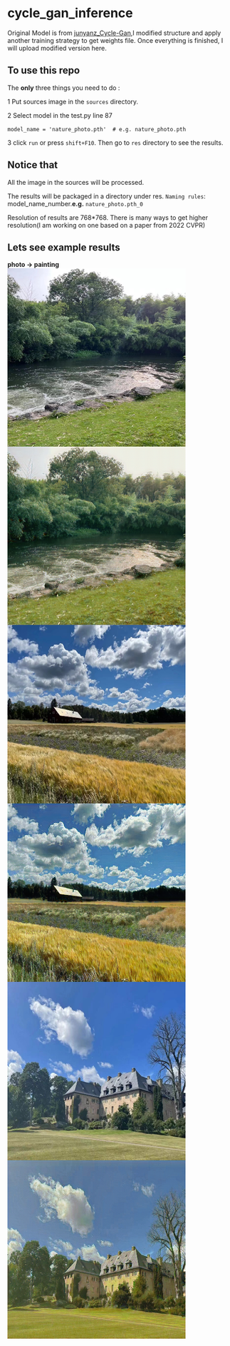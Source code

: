 # cycle_gan_inference

Original Model is from [junyanz_Cycle-Gan](https://github.com/junyanz/pytorch-CycleGAN-and-pix2pix),I modified structure and apply another training strategy to get weights file. Once everything is finished, I will upload modified version here.

## To use this repo

The **only** three things you need to do :

1 Put sources image in the  `sources` directory.  

2 Select model in the test.py line 87
```
model_name = 'nature_photo.pth'  # e.g. nature_photo.pth
```

3 click `run` or press `shift+F10`. Then go to `res` directory to see the results.

## Notice that

All the image in the sources will be processed.

The results will be packaged in a directory under res. `Naming rules`: model_name_number.**e.g.** `nature_photo.pth_0`

Resolution of results are 768*768. There is many ways to get higher resolution(I am working on one based on a paper from 2022 CVPR)

## Lets see example results
**photo -> painting**  
<img src="/example_img/0.jpg" width = "400" height = "400" alt="" align=center />         <img src="/example_img/00.png" width = "400" height = "400" alt="" align=center />  
<img src="/example_img/1.jpg" width = "400" height = "400" alt="" align=center />         <img src="/example_img/11.png" width = "400" height = "400" alt="" align=center />
<img src="/example_img/2.jpg" width = "400" height = "400" alt="" align=center />         <img src="/example_img/22.png" width = "400" height = "400" alt="" align=center />
